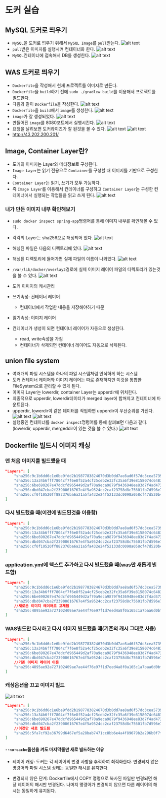 # 도커 실습

## MySQL 도커로 띄우기
- `MySQL`을 도커로 띄우기 위해서 `MySQL Image`를 `pull`받는다.
![alt text](./images/image1.png)
- `pull`받은 이미지를 실행시켜 컨테이너화 한다.
![alt text](./images/image2.png)
- `MySQL`컨테이너에 접속해서 DB를 생성한다.
![alt text](./images/image3.png)

## WAS 도커로 띄우기
- `Dockerfile`을 작성해서 현재 프로젝트를 이미지로 만든다.
- `Dockerfile`을 `build`하기 전에 `sudo ./gradlew build`를 이용해서 프로젝트를 빌드한다.
- 다음과 같이 `Dockerfile`을 작성한다.
![alt text](./images/image4.png)
- `Dockerfile`을 `build`해서 `image`를 생성한다.
![alt text](./images/image5.png)
- `image`가 잘 생성되었다.
![alt text](./images/image6.png)
- 만들어진 `image`를 8080포트에서 실행시킨다.
![alt text](./images/image7.png)
- 요청을 날려보면 도커라이즈가 잘 된것을 볼 수 있다.
![alt text](./images/image8.png)
![alt text](./images/image9.png)
- http://43.202.200.201/



## Image, Container Layer란?
- 도커의 이미지는 Layer와 메타정보로 구성된다.
- `Image Layer`는 읽기 전용으로 `Container`를 구성할 때 이미지를 기반으로 구성한다.
- `Container Layer`는 읽기, 쓰기가 모두 가능하다.
- 즉 `Image Layer`를 이용해서 컨테이너를 구성하고 `Container Layer`는 구성한 컨테이너에서 실행되는 작업들을 읽고 쓰게 된다.
![alt text](./images/image.png)

### 내가 만든 이미지 내부 확인해보기
- `sudo docker inspect spring-app`명령어를 통해 이미지 내부를 확인해볼 수 있다.
- 각각의 Layer는 sha256으로 해싱되어 있다.
![alt text](./images/image10.png)
- 해싱된 파일은 다음의 디렉토리에 있다.
![alt text](./images/image11.png)
- 해싱된 디렉토리에 들어가면 실제 파일의 이름이 나와있다.
![alt text](./images/image12.png)
- `/var/lib/docker/overlay2`경로에 실제 이미지 레이어 파일의 디렉토리가 있는것을 볼 수 있다.
![alt text](./images/image13.png)

- 도커 이미지의 캐시관리
- 쓰기속성: 컨테이너 레이어
    - 컨테이너에서 작업한 내용을 저장해야하기 때문
- 읽기속성: 이미지 레이어
- 컨테이너가 생성이 되면 컨테이너 레이어가 자동으로 생성된다.
    - read, write속성을 가짐
    - 컨테이너가 삭제되면 컨테이너 레이어도 자동으로 삭제된다.

## union file system
- 여러개의 파일 시스템을 하나의 파일 시스템처럼 인식하게 하는 시스템
- 도커 컨테이너 레이어와 이미지 레이어는 따로 존재하지만 이것을 통합한 FileSystem으로 관리할 수 있게 된다.
- 이미지 Layer는 lowerdir, container Layer는 upperdir에 위치한다.
- 최종적으로 upperdir, lowerdir데이터가 merged layer에 합쳐지고 컨테이너에 마운트된다.
- upperdir, lowerdir이 같은 데이터를 작업하면 upperdir이 우선순위를 가진다.
![alt text](./images/image14.png)
![alt text](./images/image15.png)
- 실행중인 컨테이너를 `docker inspect`명령어를 통해 살펴보면 다음과 같다.(lowerdir, upperdir, mergeddir이 있는 것을 볼 수 있다.)
![alt text](./images/image16.png)


## Dockerfile 빌드시 이미지 캐싱
### 맨 처음 이미지를 빌드했을 때
```json
"Layers": [
    "sha256:9c1b6dd6c1e6be9fdd2b1987783824670d3b0dd7ae8ad6f57dc3cea5739ac71e",
    "sha256:13a34b6fff7804cf7f6e8f52a4cf25ceb2e32fc35a6f39e8158074c64831ebf0",
    "sha256:6be690267e47ddcfd965449d2af70a9eca9879f9436948ee83d7f4ad473b8e64",
    "sha256:dbd047cba2f23900616767e4f5a9524cc2caf23758d8c75601fb7d596e7a7139",
    "sha256:cf0f10520ff882376ba6a21a5fa432e24f52133dc0098a058cf47d520b4d2654"
]
```

### 다시 빌드했을 때(이전에 빌드된것을 이용함)

```json
"Layers": [
    "sha256:9c1b6dd6c1e6be9fdd2b1987783824670d3b0dd7ae8ad6f57dc3cea5739ac71e",
    "sha256:13a34b6fff7804cf7f6e8f52a4cf25ceb2e32fc35a6f39e8158074c64831ebf0",
    "sha256:6be690267e47ddcfd965449d2af70a9eca9879f9436948ee83d7f4ad473b8e64",
    "sha256:dbd047cba2f23900616767e4f5a9524cc2caf23758d8c75601fb7d596e7a7139",
    "sha256:cf0f10520ff882376ba6a21a5fa432e24f52133dc0098a058cf47d520b4d2654"
]
```

### application.yml에 텍스트 추가하고 다시 빌드했을 때(was만 새롭게 빌드함)
```json
"Layers": [
    "sha256:9c1b6dd6c1e6be9fdd2b1987783824670d3b0dd7ae8ad6f57dc3cea5739ac71e",
    "sha256:13a34b6fff7804cf7f6e8f52a4cf25ceb2e32fc35a6f39e8158074c64831ebf0",
    "sha256:6be690267e47ddcfd965449d2af70a9eca9879f9436948ee83d7f4ad473b8e64",
    "sha256:dbd047cba2f23900616767e4f5a9524cc2caf23758d8c75601fb7d596e7a7139",
    //새로운 이미지 레이어로 교체됨
    "sha256:4895ae92a727102409ae7ae44f76e97f1d7eed4a8f0a165c1a7baa6d0bf037ef"
]
```

### WAS빌드만 다시하고 다시 이미지 빌드했을 때(기존의 캐시 그대로 사용)
```json
"Layers": [
    "sha256:9c1b6dd6c1e6be9fdd2b1987783824670d3b0dd7ae8ad6f57dc3cea5739ac71e",
    "sha256:13a34b6fff7804cf7f6e8f52a4cf25ceb2e32fc35a6f39e8158074c64831ebf0",
    "sha256:6be690267e47ddcfd965449d2af70a9eca9879f9436948ee83d7f4ad473b8e64",
    "sha256:dbd047cba2f23900616767e4f5a9524cc2caf23758d8c75601fb7d596e7a7139",
    //기존 이미지 레이어 이용
    "sha256:4895ae92a727102409ae7ae44f76e97f1d7eed4a8f0a165c1a7baa6d0bf037ef"
]
```

### 캐싱옵션을 끄고 이미지 빌드
![alt text](./images/image17.png)
```json
"Layers": [
    "sha256:9c1b6dd6c1e6be9fdd2b1987783824670d3b0dd7ae8ad6f57dc3cea5739ac71e",
    "sha256:13a34b6fff7804cf7f6e8f52a4cf25ceb2e32fc35a6f39e8158074c64831ebf0",
    "sha256:6be690267e47ddcfd965449d2af70a9eca9879f9436948ee83d7f4ad473b8e64",
    "sha256:dbd047cba2f23900616767e4f5a9524cc2caf23758d8c75601fb7d596e7a7139",
    //이것만 새로 빌드됨
    "sha256:5fa7cf92a36799d6467ef5a28bab7471cc8bb6e4a4f89679b2a296b0f7ff16cc"
]
```
#### `--no-cache`옵션을 켜도 마지막줄만 새로 빌드하는 이유
- 레이어 캐싱: 도커는 각 레이어의 변경 사항을 추적하여 최적화한다. 변경되지 않은 명령어와 파일 시스템 상태는 동일한 해시를 유지한다.

- 변경되지 않은 단계: Dockerfile에서 COPY 명령으로 복사된 파일만 변경되면 해당 레이어의 해시만 변경된다. 나머지 명령어가 변경되지 않으면 다른 레이어의 해시는 동일하게 유지된다.

